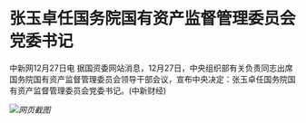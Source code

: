 # 张玉卓任国务院国有资产监督管理委员会党委书记

中新网12月27日电
据国资委网站消息，12月27日，中央组织部有关负责同志出席国务院国有资产监督管理委员会领导干部会议，宣布中央决定：张玉卓任国务院国有资产监督管理委员会党委书记。(中新财经)

![](https://inews.gtimg.com/newsapp_bt/0/15579309351/1000)_网页截图_

